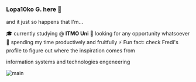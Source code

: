### **Lopa10ko G.** here 👋
and it just so happens that I'm...

🎓 currently studying @ **ITMO Uni**
🔭 looking for any opportunity whatsoever
🌱 spending my time productively and fruitfully
⚡ Fun fact: check Fredi's profile to figure out where the inspiration comes from

information systems and technologies engeneering

![main](https://github.com/Lopa10ko/Lopa10ko/blob/main/main_00001.svg)
